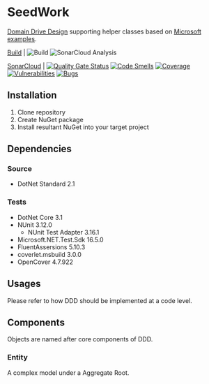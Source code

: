 # SeedWork

[Domain Drive Design](https://en.wikipedia.org/wiki/Domain-driven_design) supporting helper classes based on [Microsoft examples](https://github.com/dotnet-architecture/eShopOnContainers/tree/dev/src/Services/Ordering/Ordering.Domain/SeedWork).

[Build](https://github.com/TheLastColonial/SeedWork/blob/master/.github/workflows/pipeline.yml) | ![Build](https://github.com/TheLastColonial/SeedWork/workflows/Build/badge.svg) ![SonarCloud Analysis](https://github.com/TheLastColonial/SeedWork/workflows/SonarCloud%20Analysis/badge.svg)

[SonarCloud](https://sonarcloud.io/dashboard?id=TheLastColonial_SeedWork) | [![Quality Gate Status](https://sonarcloud.io/api/project_badges/measure?project=TheLastColonial_SeedWork&metric=alert_status)](https://sonarcloud.io/dashboard?id=TheLastColonial_SeedWork) [![Code Smells](https://sonarcloud.io/api/project_badges/measure?project=TheLastColonial_SeedWork&metric=code_smells)](https://sonarcloud.io/dashboard?id=TheLastColonial_SeedWork) [![Coverage](https://sonarcloud.io/api/project_badges/measure?project=TheLastColonial_SeedWork&metric=coverage)](https://sonarcloud.io/dashboard?id=TheLastColonial_SeedWork) [![Vulnerabilities](https://sonarcloud.io/api/project_badges/measure?project=TheLastColonial_SeedWork&metric=vulnerabilities)](https://sonarcloud.io/dashboard?id=TheLastColonial_SeedWork) [![Bugs](https://sonarcloud.io/api/project_badges/measure?project=TheLastColonial_SeedWork&metric=bugs)](https://sonarcloud.io/dashboard?id=TheLastColonial_SeedWork)

## Installation

1. Clone repository
2. Create NuGet package
3. Install resultant NuGet into your target project

## Dependencies

### Source

- DotNet Standard 2.1

### Tests

- DotNet Core 3.1
- NUnit 3.12.0
  - NUnit Test Adapter 3.16.1
- Microsoft.NET.Test.Sdk 16.5.0
- FluentAssersions 5.10.3
- coverlet.msbuild 3.0.0
- OpenCover 4.7.922

## Usages

Please refer to how DDD should be implemented at a code level.

## Components

Objects are named after core components of DDD.

### Entity

A complex model under a Aggregate Root.

